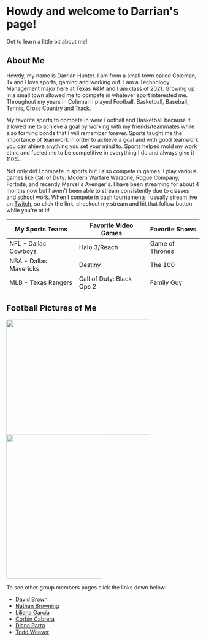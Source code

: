 # Howdy and welcome to Darrian's page!

Get to learn a little bit about me!

## About Me

Howdy, my name is Darrian Hunter. I am from a small town called Coleman, Tx and I love sports, gaming and working out. I am a Technology Management major here at Texas A&M and I am class of 2021. Growing up in a small town allowed me to compete in whatever sport interested me. Throughout my years in Coleman I played Football, Basketball, Baseball, Tennis, Cross Country and Track. 

My favorite sports to compete in were Football and Basketball because it allowed me to achieve a goal by working with my friends/teammates while also forming bonds that I will remember forever. Sports taught me the importance of teamwork in order to achieve a goal and with good teamwork you can ahieve anything you set your mind to. Sports helped mold my work ethic and fueled me to be competitive in everything I do and always give it 110%.

Not only did I compete in sports but I also compete in games. I play various games like Call of Duty: Modern Warfare Warzone, Rogue Company, Fortnite, and recently Marvel's Avenger's. I have been streaming for about 4 months now but haven't been able to stream consistently due to classes and school work. When I compete in cash tournaments I usually stream live on [Twitch](https://www.twitch.tv/drheadclapper), so click the link, checkout my stream and hit that follow button while you're at it!


| My Sports Teams | Favorite Video Games | Favorite Shows |
| --------------- | --------------- | --------------- |
| NFL - Dallas Cowboys | Halo 3/Reach | Game of Thrones |
| NBA - Dallas Mavericks | Destiny | The 100 |
| MLB - Texas Rangers | Call of Duty: Black Ops 2 | Family Guy |


## Football Pictures of Me
<img src="https://gvgtw.github.io/tcmg412-project2/images/CHS%20Football%205.jpg" height="300" width="375">
<img src="https://gvgtw.github.io/tcmg412-project2/images/CHS%20Football.jpg" height="375" width="250">



To see other group members pages click the links down below:
* [David Brown](https://gvgtw.github.io/tcmg412-project2/David)
* [Nathan Browning](https://gvgtw.github.io/tcmg412-project2/nathan)
* [Liliana Garcia](https://gvgtw.github.io/tcmg412-project2/liliana)
* [Corbin Cabrera](https://gvgtw.github.io/tcmg412-project2)
* [Diana Parra](https://gvgtw.github.io/tcmg412-project2/Diana)
* [Todd Weaver](https://gvgtw.github.io/tcmg412-project2/Todd)
